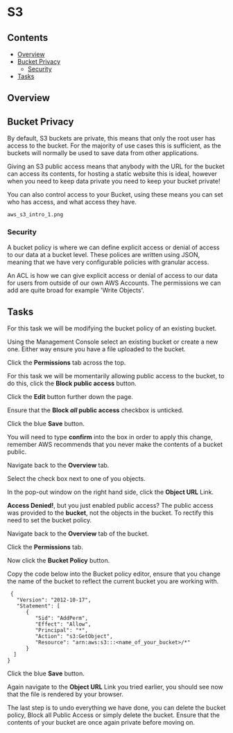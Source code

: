 # S3

<!--TOC_START-->
## Contents
- [Overview](#overview)
- [Bucket Privacy](#bucket-privacy)
	- [Security](#security)
- [Tasks](#tasks)

<!--TOC_END-->
## Overview


## Bucket Privacy
By default, S3 buckets are private, this means that only the root user has access to the bucket.  For the majority of use cases this is sufficient, as the buckets will normally be used to save data from other applications.

Giving an S3 public access means that anybody with the URL for the bucket can access its contents, for hosting a static website this is ideal, however when you need to keep data private you need to keep your bucket private!

You can also control access to your Bucket, using these means you can set who has access, and what access they have.

```
aws_s3_intro_1.png
```

### Security

A bucket policy is where we can define explicit access or denial of access to our data at a bucket level.  These polices are written using JSON, meaning that we have very configurable policies with granular access.

An ACL is how we can give explicit access or denial of access to our data for users from outside of our own AWS Accounts.  The permissions we can add are quite broad for example 'Write Objects'.

## Tasks

For this task we will be modifying the bucket policy of an existing bucket.

Using the Management Console select an existing bucket or create a new one.  Either way ensure you have a file uploaded to the bucket.

Click the **Permissions** tab across the top.

For this task we will be momentarily allowing public access to the bucket, to do this, click the **Block public access** button.

Click the **Edit** button further down the page.

Ensure that the **Block *all* public access** checkbox is unticked.

Click the blue **Save** button.

You will need to type **confirm** into the box in order to apply this change, remember AWS recommends that you never make the contents of a bucket public.

Navigate back to the **Overview** tab.

Select the check box next to one of you objects.

In the pop-out window on the right hand side, click the **Object URL** Link.

**Access Denied!**, but you just enabled public access? The public access was provided to the **bucket**, not the objects in the bucket.  To rectify this need to set the bucket policy.

Navigate back to the **Overview** tab of the bucket.

Click the **Permissions** tab.

Now click the **Bucket Policy** button.

Copy the code below into the Bucket policy editor, ensure that you change the name of the bucket to reflect the current bucket you are working with.

```
 {
   "Version": "2012-10-17",
   "Statement": [
      {
         "Sid": "AddPerm",
         "Effect": "Allow",
         "Principal": "*",
         "Action": "s3:GetObject",
         "Resource": "arn:aws:s3:::<name_of_your_bucket>/*"
      }
  ]
}
```
Click the blue **Save** button.

Again navigate to the **Object URL** Link you tried earlier, you should see now that the file is rendered by your browser.

The last step is to undo everything we have done, you can delete the bucket policy, Block all Public Access or simply delete the bucket.  Ensure that the contents of your bucket are once again private before moving on.
